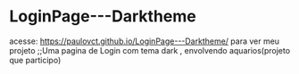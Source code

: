 # LoginPage---Darktheme
acesse: https://paulovct.github.io/LoginPage---Darktheme/
para ver meu projeto
;;Uma pagina de Login com tema dark , envolvendo aquarios(projeto que participo)
